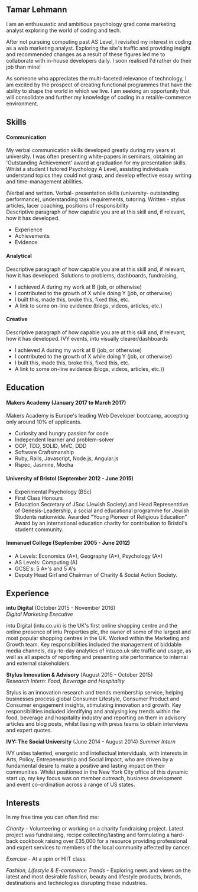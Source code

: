 ## Tamar Lehmann

I am an enthusuastic and ambitious psychology grad come marketing analyst exploring the world of coding and tech. 

After not pursuing computing past AS Level, I revisited my interest in coding as a web marketing analyst. Exploring the site's traffic and providing insight and recommended changes as a result of these figures led me to collaborate with in-house developers daily. I soon realised I'd rather do their job than mine!

As someone who appreciates the multi-faceted relevance of technology, I am excited by the prospect of creating functional programmes that have the ability to shape the world in which we live. I am seeking an opportunity that will consolidate and further my knowledge of coding in a retail/e-commerce environment.

## Skills

#### Communication
My verbal communication skills developed greatly during my years at university. I was often presenting white-papers in seminars, obtaining an 'Outstanding Achievement' award at graduation for my presentation skills. Whilst a student I tutored Psychology A Level, assisting individuals understand topics they could not grasp, and develop effective essay writing and time-management abilities. 

(Verbal and written. Verbal- presentation skills (university- outstanding performance), understanding task requirements, tutoring. Written - stylus articles, lacer coaching, positions of responsibility   
Descriptive paragraph of how capable you are at this skill and, if relevant, how it has developed.

- Experience
- Achievements
- Evidence

#### Analytical

Descriptive paragraph of how capable you are at this skill and, if relevant, how it has developed.
Solutions to problems, dashboards, fundraising, 
- I achieved A during my work at B (job, or otherwise)
- I contributed to the growth of X while doing Y (job, or otherwise)
- I built this, made this, broke this, fixed this, etc.
- A link to some on-line evidence (blogs, videos, articles, etc.)

#### Creative

Descriptive paragraph of how capable you are at this skill and, if relevant, how it has developed.
IVY events, intu visually clearer/dashboards
- I achieved A during my work at B (job, or otherwise)
- I contributed to the growth of X while doing Y (job, or otherwise)
- I built this, made this, broke this, fixed this, etc.
- A link to some on-line evidence (blogs, videos, articles, etc.))

## Education

#### Makers Academy (January 2017 to March 2017)
Makers Academy is Europe's leading Web Developer bootcamp, accepting only around 10% of applicants. 

- Curiosity and hungry passion for code
- Independent learner and problem-solver
- OOP, TDD, SOLID, MVC, DDD
- Software Craftsmanship
- Ruby, Rails, Javascript, Node.js, Angular.js
- Rspec, Jasmine, Mocha

#### University of Bristol (September 2012 - June 2015)

- Experimental Psychology (BSc)
- First Class Honours
- Education Secretary of JSoc (Jewish Society) and Head Representitive of Genesis-Leadership, a social and educational programme for Jewish Students nationwide. Awarded "Young Pioneer of Religious Education" Award by an international education charity for contribution to Bristol's student community.

#### Immanuel College (September 2005 - June 2012)

- A Levels: Economics (A\*), Geography (A\*), Psychology (A\*)
- AS Levels: Computing (A)
- GCSE's: 5 A\*'s and 5 A's
- Deputy Head Girl and Chairman of Charity & Social Action Society.

## Experience

**intu Digital** (October 2015 - November 2016)    
*Digital Marketing Executive*

intu Digital (intu.co.uk) is the UK's first online shopping centre and the online presence of intu Properties plc, the owner of some of the largest and most popular shopping centres in the UK. 
Worked within the Marketing and Growth team. Key responsibilities included the management of biddable media channels, day-to-day analytics of intu.co.uk site traffic and usage, as well as all aspects of reporting and presenting site performance to internal and external stakeholders. 

**Stylus Innovation & Advisory** (August 2015 - October 2015)   
*Research Intern: Food, Beverage and Hospitality*  

Stylus is an innovation research and trends membership service, helping businesses process global Consumer Lifestyle, Consumer Product and Consumer engagement insights, stimulating innovation and growth. 
Key responsibilities included identifying and analysing key trends within the food, beverage and hospitality industry and reporting on them in advisory articles and blog posts, whilst liasing with press teams to obtain interviews and expert quotes. 

**IVY: The Social University** (June 2014 - August 2014)
*Summer Intern*

IVY unites talented, energetic and intellectual interviduals, with interests in Arts, Policy, Entrepeneurship and Social Impact, who are driven by a fundamental desire to make a positive and lasting impact on their communities. 
Whilst positioned in the New York City office of this dynamic start up, my key focus was on member outreach, business development and event co-ordination across a range of US states.

## Interests
In my free time you can often find me:

*Charity* - Volunteering or working on a charity fundraising project. Latest project was fundraising, recipe collecting/tasting and formulating a hard-back cookbook raising over £35,000 for a resource providing professional and expert services to members of the local community affected by cancer.

*Exercise* - At a spin or HIIT class. 

*Fashion, Lifestyle & E-commerce Trends* - Exploring news and views on the latest and most desirable fashion, beauty and lifestyle products, brands, destinations and technologies disrupting these industries.
